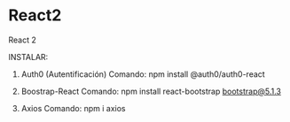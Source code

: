 # React2
React 2


INSTALAR:

1. Auth0 (Autentificación)
Comando: npm install @auth0/auth0-react


2. Boostrap-React
Comando: npm install react-bootstrap bootstrap@5.1.3



3. Axios
Comando: npm i axios
